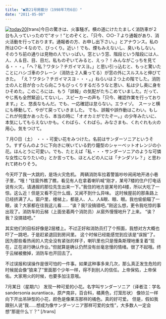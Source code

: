 ```yaml
---
title: "●第21号掲載分（1998年7月6日）"
date: "2011-05-08"
---
```


[![today20](images/today20.jpg)](https://forritz.org/home/wp-content/uploads/2011/05/today20.jpg)\[trans\]今日の驚きは、火事騒ぎ。横の道にけたたましく消防車が２台も入っていったので”オッ！”とのぞくと、「只今、○○-７より通報があり、消火活動を行っております。通報者の方、お申し出下さい。」とアナウンス。私の所は○○-４なので、びっくり。近い！でも、煙もみえないし、臭いもしない。 そのうち前の通りは見物の人でいっぱい。窓という窓、階段という階段には人、人、人＆目、目、目だ。私ものぞいてみると、えっ？！みんながこっちを見てる・・・。「へ？私？ワタシ？チガイマスヨ。」と思い引っ込むと、もっと驚いたことにハシゴ車のクレーン（消防士２人乗ってる）が窓の外にスルスルと伸びてきた。 「え？ワタシ？チガイマスヨ・・・。」ねらいは２つ上の階でした。消防士の人と目が合ったら向こうもびっくりするだろうなと思い、私は少し奥に身をひそめた。このころには、もう「誤報」の気配がたちこめていました。だって、やじ馬も全然緊迫してないし、スピーカーの声も「只今、確認作業を行っております。」と、悠長なもんだ。でも、一応確認は怠らない。エライゾ。　スーッと横にも移動して、やがて戻っていきました。 でも、誤報や誤作動はこわい。もしこれが何度かあったら、本当の時に「オオカミがでたぞー。」の少年みたいに、本気にしてもらえないかも。くわばら、くわばら。みなさまも、くれぐれも火の用心。気をつけて。

７月○日（土） ・・・可愛い花をみつけた。名前はサンダーソニアというそう。すずらんのように下向きに咲いている釣り鐘型のシャーベットオレンジの小花。ほんとうに可愛い。でも、たとえば「私・・・サンダーソニアのような可憐な女性になりたいの」とか言っても、ほとんどの人には「ナンダソレ？」と思われて終わりそう。

今天吓了我一大跳的，是场火灾危机。 两辆消防车拉着警笛吵吵闹闹地开进小巷子里，“哦！”往窗外瞧了瞧，看见有人在拿着喇叭喊“刚才，某号7楼的住户打电话说有火灾。请通报的那位先生出来一下。”我住的地方是某号的4楼，所以大吃了一惊。这么近！但是又看不见什么烟，又闻不到什么异味。 这时候屋前的那条路上已经挤满了人。窗户里，楼梯上，都是人、人、人&眼、眼、眼。我也偷偷瞄了一眼，诶？大家都在往我这儿看…… “诶？我?没搞错吧。”刚这么想，更令我吃惊的事出现了。消防车的云梯（上面坐着两个消防员）从窗外慢慢地升了上来。 “诶？我？没搞错吧。”

其实他们的目标好像是2层楼上。不过正好和消防员打了个照面，我想对方大概也吓了一跳吧，于是赶紧退回到房间里。 这个时候已经能感觉到应该是“误报”了。因为那些看热闹的人完全没有紧张的样子，喇叭里也只是慢条斯理地重复着“现在，正在进行确认作业。”但就算是确认仍然没有丝毫怠慢的情绪。很了不起哦。终于云梯被撤掉，消防车也开回去了。

不过误报和误操作是很可怕的一件事。如果这种事多来几次，那么真正发生危险的时候就会像“狼来了”里面那个少年一样，得不到别人的信任。上帝保佑，上帝保佑。大家用火的时候，也要多加注意哦。

7月某日（星期六） 发现一种可爱的小花。名字叫サンダーソニア（译者注：学名sandersonia aurantiaca，原产南非，百合科，橘黄色，灯笼形状） 像铃兰一样向下开出吊钟型的小花，颜色是像果冻那样的橘色。真的好可爱。 但是，假如我跟别人说“我……想成为像サンダーソニア那样可爱的女性”，大多数人一定会想“那是什么丫？” \[/trans\]
